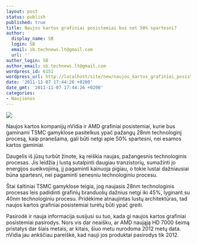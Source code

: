 ```yaml
---
layout: post
status: publish
published: true
title: Naujos kartos grafiniai posistemiai bus net 50% spartesni?
author:
  display_name: SB
  login: SB
  email: sb.technews.lt@gmail.com
  url: ''
author_login: SB
author_email: sb.technews.lt@gmail.com
wordpress_id: 6151
wordpress_url: http://localhost/site/new/naujos_kartos_grafiniai_posistemiai_bus_net_50_spartesni/
date: '2011-11-07 17:44:26 +0200'
date_gmt: '2011-11-07 17:44:26 +0200'
categories:
- Naujienos
---
```

<div class="imgright"><img src="http://technews.lt/upload/amd-hd-6950-video-card.jpg"  /></div>
<p>Naujos kartos kompanijų nVidia ir AMD grafiniai posistemiai, kurie bus gaminami TSMC gamyklose pasitelkus ypač pažangų 28nm technologinį procesą, kaip pranešama, gali būti netgi apie 50% spartesni, nei esamos kartos gaminiai.</p>
<p>Daugelis iš jūsų turbūt žinote, ką reiškia naujas, pažangesnis technologinis procesas. Jis leidžia į lustą sutalpinti daugiau tranzistorių, sumažinti jo energijos sueikvojimą, jį pagaminti kainuoja pigiau, o tokie lustai dažniausiai būna spartesni, nei pagaminti senesniu technologiniu procesu.</p>
<p>Štai šaltiniai TSMC gamyklose teigia, jog naujasis 28nm technologinis procesas leis padidinti grafinių branduolių dažnius netgi iki 45%, lyginant su 40nm technologiniu procesu. Pridėkime atnaujintas lustų architektūras, tad naujos kartos grafiniai posistemiai turėtų būti ypač greiti.</p>
<p>Pasirodė ir nauja informacija susijusi su tuo, kada gi naujos kartos grafiniai posistemiai pasirodys. Nors vis dar neaišku, ar AMD naująją HD 7000 šeimą pristatys dar šiais metais, ar kitais, šiuo metu nurodoma 2012 metų data. nVidia jau ankščiau pareiškė, kad nauji jos produktai pasirodys tik 2012.</p>
